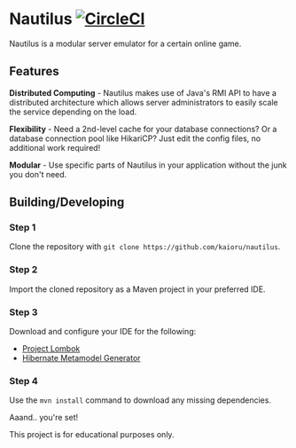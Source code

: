 # Nautilus [![CircleCI](https://circleci.com/gh/Kaioru/nautilus.svg?style=shield&circle-token=a552425db0e34ff7d0d696b421389cc25614b5d6)](https://circleci.com/gh/Kaioru/nautilus)
Nautilus is a modular server emulator for a certain online game.

## Features
**Distributed Computing** - Nautilus makes use of Java's RMI API to have a distributed architecture which allows server administrators to easily scale the service depending on the load.

**Flexibility** - Need a 2nd-level cache for your database connections? Or a database connection pool like HikariCP? Just edit the config files, no additional work required!

**Modular** - Use specific parts of Nautilus in your application without the junk you don't need.

## Building/Developing
### Step 1
Clone the repository with `git clone https://github.com/kaioru/nautilus`.
### Step 2
Import the cloned repository as a Maven project in your preferred IDE.
### Step 3
Download and configure your IDE for the following:
* [Project Lombok](https://projectlombok.org/)
* [Hibernate Metamodel Generator](http://docs.jboss.org/hibernate/orm/5.0/topical/html/metamodelgen/MetamodelGenerator.html)
### Step 4
Use the `mvn install` command to download any missing dependencies.

Aaand.. you're set!

This project is for educational purposes only.
